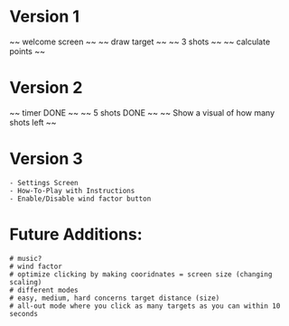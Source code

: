 # Version 1
~~ welcome screen ~~
~~ draw target ~~
~~ 3 shots ~~
~~ calculate points ~~
# Version 2 
~~ timer DONE ~~
~~ 5 shots DONE ~~
~~ Show a visual of how many shots left ~~
# Version 3
    - Settings Screen
    - How-To-Play with Instructions
    - Enable/Disable wind factor button  
# Future Additions:
    # music?
    # wind factor
    # optimize clicking by making cooridnates = screen size (changing scaling)
    # different modes
    # easy, medium, hard concerns target distance (size)
    # all-out mode where you click as many targets as you can within 10 seconds
